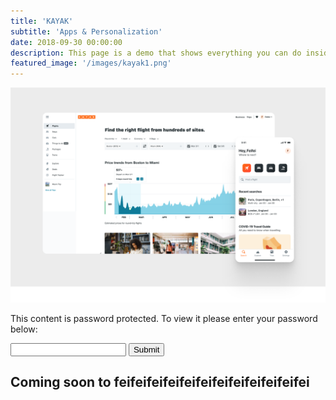 ```yaml
---
title: 'KAYAK'
subtitle: 'Apps & Personalization'
date: 2018-09-30 00:00:00
description: This page is a demo that shows everything you can do inside portfolio and blog posts.
featured_image: '/images/kayak1.png'
---
```


<div>
    <img src="/images/kayak2.png"/>
</div>

<div id="password-section" class="password-section">
    <p class="password-section-p">This content is password protected. To view it please enter your password below:</p>
    <div class="password-section-content">
        <input id='password' class="password-section-input" type='password' />
        <button type="button" class="password-section-button" onclick="canAccess()">
            Submit
        </button>
    </div>
</div>

<div id="content-hide" class="display-none">
    <h2>Coming soon to feifeifeifeifeifeifeifeifeifeifeifei</h2>
</div>

